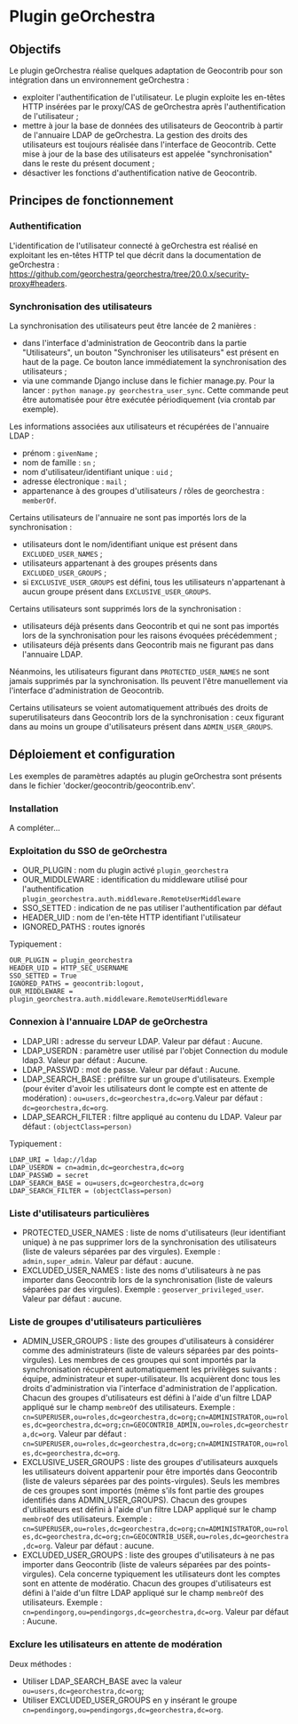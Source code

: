 
# Plugin geOrchestra

## Objectifs

Le plugin geOrchestra réalise quelques adaptation de Geocontrib pour son intégration dans un environnement geOrchestra :
* exploiter l'authentification de l'utilisateur. Le plugin exploite les en-têtes HTTP insérées par le proxy/CAS de 
geOrchestra après l'authentification de l'utilisateur ;
* mettre à jour la base de données des utilisateurs de Geocontrib à partir de l'annuaire LDAP de geOrchestra. La 
gestion des droits des utilisateurs est toujours réalisée dans l'interface de Geocontrib. Cette mise à jour de la base 
des utilisateurs est appelée "synchronisation" dans le reste du présent document ;
* désactiver les fonctions d'authentification native de Geocontrib.

## Principes de fonctionnement

### Authentification

L'identification de l'utilisateur connecté à geOrchestra est réalisé en exploitant les en-têtes HTTP tel que décrit 
dans la documentation de geOrchestra : https://github.com/georchestra/georchestra/tree/20.0.x/security-proxy#headers.

### Synchronisation des utilisateurs

La synchronisation des utilisateurs peut être lancée de 2 manières :
* dans l'interface d'administration de Geocontrib dans la partie "Utilisateurs", un bouton 
"Synchroniser les utilisateurs" est présent en haut de la page. Ce bouton lance immédiatement la synchronisation des 
utilisateurs ;
* via une commande Django incluse dans le fichier manage.py. Pour la lancer : `python manage.py georchestra_user_sync`. 
Cette commande peut être automatisée pour être exécutée périodiquement (via crontab par exemple).

Les informations associées aux utilisateurs et récupérées de l'annuaire LDAP :
* prénom : `givenName` ;
* nom de famille : `sn` ;
* nom d'utilisateur/identifiant unique : `uid` ;
* adresse électronique : `mail` ;
* appartenance à des groupes d'utilisateurs / rôles de georchestra : `memberOf`.

Certains utilisateurs de l'annuaire ne sont pas importés lors de la synchronisation :
* utilisateurs dont le nom/identifiant unique est présent dans `EXCLUDED_USER_NAMES` ;
* utilisateurs appartenant à des groupes présents dans `EXCLUDED_USER_GROUPS` ;
* si `EXCLUSIVE_USER_GROUPS` est défini, tous les utilisateurs n'appartenant à aucun groupe présent dans 
`EXCLUSIVE_USER_GROUPS`.

Certains utilisateurs sont supprimés lors de la synchronisation :
* utilisateurs déjà présents dans Geocontrib et qui ne sont pas importés lors de la synchronisation pour les raisons 
évoquées précédemment ;
* utilisateurs déjà présents dans Geocontrib mais ne figurant pas dans l'annuaire LDAP.

Néanmoins, les utilisateurs figurant dans `PROTECTED_USER_NAMES` ne sont jamais supprimés par la synchronisation. Ils 
peuvent l'être manuellement via l'interface d'administration de Geocontrib.

Certains utilisateurs se voient automatiquement attribués des droits de superutilisateurs dans Geocontrib lors de la 
synchronisation : ceux figurant dans au moins un groupe d'utilisateurs présent dans `ADMIN_USER_GROUPS`.


## Déploiement et configuration

Les exemples de paramètres adaptés au plugin geOrchestra sont présents dans le fichier 
'docker/geocontrib/geocontrib.env'.

### Installation

A compléter...

### Exploitation du SSO de geOrchestra

* OUR_PLUGIN : nom du plugin activé `plugin_georchestra`
* OUR_MIDDLEWARE : identification du middleware utilisé pour l'authentification 
`plugin_georchestra.auth.middleware.RemoteUserMiddleware`
* SSO_SETTED : indication de ne pas utiliser l'authentification par défaut
* HEADER_UID : nom de l'en-tête HTTP identifiant l'utilisateur
* IGNORED_PATHS : routes ignorés

Typiquement :
```
OUR_PLUGIN = plugin_georchestra
HEADER_UID = HTTP_SEC_USERNAME
SSO_SETTED = True
IGNORED_PATHS = geocontrib:logout,
OUR_MIDDLEWARE = plugin_georchestra.auth.middleware.RemoteUserMiddleware
```

### Connexion à l'annuaire LDAP de geOrchestra

* LDAP_URI : adresse du serveur LDAP. Valeur par défaut : Aucune.
* LDAP_USERDN : paramètre user utilisé par l'objet Connection du module ldap3. Valeur par défaut : Aucune.
* LDAP_PASSWD : mot de passe. Valeur par défaut : Aucune.
* LDAP_SEARCH_BASE : préfiltre sur un groupe d'utilisateurs. Exemple (pour éviter d'avoir les utilisateurs dont le 
compte est en attente de modération) : `ou=users,dc=georchestra,dc=org`.Valeur par défaut : `dc=georchestra,dc=org`.
* LDAP_SEARCH_FILTER : filtre appliqué au contenu du LDAP. Valeur par défaut : `(objectClass=person)`

Typiquement :
```
LDAP_URI = ldap://ldap
LDAP_USERDN = cn=admin,dc=georchestra,dc=org
LDAP_PASSWD = secret
LDAP_SEARCH_BASE = ou=users,dc=georchestra,dc=org
LDAP_SEARCH_FILTER = (objectClass=person)
```

### Liste d'utilisateurs particulières

* PROTECTED_USER_NAMES : liste de noms d'utilisateurs (leur identifiant unique) à ne pas supprimer lors de la 
synchronisation des utilisateurs (liste de valeurs séparées par des virgules). Exemple : `admin,super_admin`. Valeur 
par défaut : aucune.
* EXCLUDED_USER_NAMES : liste des noms d'utilisateurs à ne pas importer dans Geocontrib lors de la synchronisation 
(liste de valeurs séparées par des virgules). Exemple : `geoserver_privileged_user`. Valeur par défaut : aucune.

### Liste de groupes d'utilisateurs particulières

* ADMIN_USER_GROUPS : liste des groupes d'utilisateurs à considérer comme des administrateurs (liste de valeurs 
séparées par des points-virgules). Les membres de ces groupes qui sont importés par la synchronisation récupèrent 
automatiquement les privilèges suivants : équipe, administrateur et super-utilisateur. Ils acquièrent donc tous les 
droits d'administration via l'interface d'administration de l'application. Chacun des groupes d'utilisateurs est défini 
à l'aide d'un filtre LDAP appliqué sur le champ `membreOf` des utilisateurs. 
Exemple : `cn=SUPERUSER,ou=roles,dc=georchestra,dc=org;cn=ADMINISTRATOR,ou=roles,dc=georchestra,dc=org;cn=GEOCONTRIB_ADMIN,ou=roles,dc=georchestra,dc=org`. 
Valeur par défaut : `cn=SUPERUSER,ou=roles,dc=georchestra,dc=org;cn=ADMINISTRATOR,ou=roles,dc=georchestra,dc=org`.
* EXCLUSIVE_USER_GROUPS : liste des groupes d'utilisateurs auxquels les utilisateurs doivent appartenir pour être 
importés dans Geocontrib (liste de valeurs séparées par des points-virgules). Seuls les membres de ces groupes sont 
importés (même s'ils font partie des groupes identifiés dans ADMIN_USER_GROUPS). Chacun des groupes d'utilisateurs est 
défini à l'aide d'un filtre LDAP appliqué sur le champ `membreOf` des utilisateurs. 
Exemple : `cn=SUPERUSER,ou=roles,dc=georchestra,dc=org;cn=ADMINISTRATOR,ou=roles,dc=georchestra,dc=org;cn=GEOCONTRIB_USER,ou=roles,dc=georchestra,dc=org`.
Valeur par défaut : aucune.
* EXCLUDED_USER_GROUPS : liste des groupes d'utilisateurs à ne pas importer dans Geocontrib (liste de valeurs séparées 
par des points-virgules). Cela concerne typiquement les utilisateurs dont les comptes sont en attente de modératio. 
Chacun des groupes d'utilisateurs est défini à l'aide d'un filtre LDAP appliqué sur le champ `membreOf` des 
utilisateurs. Exemple : `cn=pendingorg,ou=pendingorgs,dc=georchestra,dc=org`. Valeur par défaut : Aucune.

### Exclure les utilisateurs en attente de modération

Deux méthodes :
* Utiliser LDAP_SEARCH_BASE avec la valeur `ou=users,dc=georchestra,dc=org`;
* Utiliser EXCLUDED_USER_GROUPS en y insérant le groupe `cn=pendingorg,ou=pendingorgs,dc=georchestra,dc=org`.

